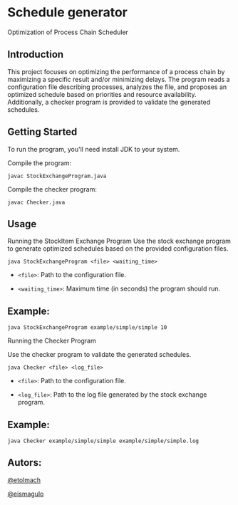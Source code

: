 



# Schedule generator

Optimization of Process Chain Scheduler

## Introduction
This project focuses on optimizing the performance of a process chain by maximizing a specific result and/or minimizing delays. The program reads a configuration file describing processes, analyzes the file, and proposes an optimized schedule based on priorities and resource availability. Additionally, a checker program is provided to validate the generated schedules.

## Getting Started

To run the program, you'll need install JDK to your system.

Compile the program:
```
javac StockExchangeProgram.java
```
Compile the checker program:
```
javac Checker.java
```
## Usage
Running the StockItem Exchange Program
Use the stock exchange program to generate optimized schedules based on the provided configuration files.
```
java StockExchangeProgram <file> <waiting_time>
```
- `<file>`: Path to the configuration file.

- `<waiting_time>`: Maximum time (in seconds) the program should run.

## Example:
```
java StockExchangeProgram example/simple/simple 10
```
Running the Checker Program

Use the checker program to validate the generated schedules.
```
java Checker <file> <log_file>
```
- `<file>`: Path to the configuration file.

- `<log_file>`: Path to the log file generated by the stock exchange program.

## Example:
```
java Checker example/simple/simple example/simple/simple.log

```

## Autors:

[@etolmach](https://01.alem.school/git/etolmach)

[@eismagulo](https://01.alem.school/git/eismagulo)


